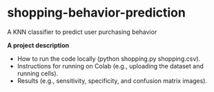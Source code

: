 # shopping-behavior-prediction
A KNN classifier to predict user purchasing behavior

**A project description**
- How to run the code locally (python shopping.py shopping.csv).
- Instructions for running on Colab (e.g., uploading the dataset and running cells).
- Results (e.g., sensitivity, specificity, and confusion matrix images).

